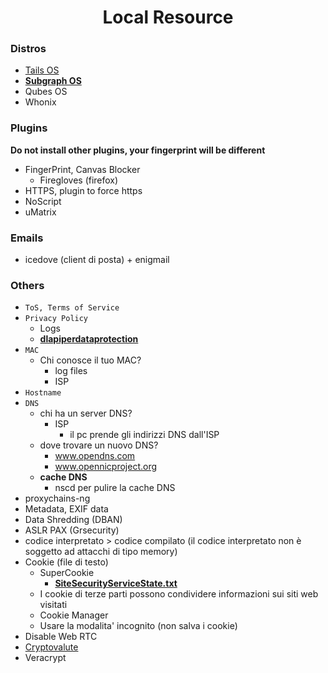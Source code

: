 <h1 align="center">Local Resource</h1>

### Distros
- [Tails OS](https://tails.boum.org/)
- [**Subgraph OS**](https://subgraph.com/)
- Qubes OS
- Whonix

### Plugins

**Do not install other plugins, your fingerprint will be different**

- FingerPrint, Canvas Blocker 
    - Firegloves (firefox)
- HTTPS, plugin to force https
- NoScript
- uMatrix

### Emails

- icedove (client di posta) + enigmail

### Others

- ```ToS, Terms of Service```
- ```Privacy Policy```
  - Logs
  - [**dlapiperdataprotection**](https://www.dlapiperdataprotection.com/)
- ```MAC```
  - Chi conosce il tuo MAC?
    - log files
    - ISP
- ```Hostname```
- ```DNS```
  - chi ha un server DNS?
    - ISP
      - il pc prende gli indirizzi DNS dall'ISP
  - dove trovare un nuovo DNS?
    - www.opendns.com
    - www.opennicproject.org
  - **cache DNS**
    - nscd per pulire la cache DNS
- proxychains-ng
- Metadata, EXIF data
- Data Shredding (DBAN)
- ASLR PAX (Grsecurity)
- codice interpretato > codice compilato (il codice interpretato non è soggetto ad attacchi di tipo memory)
- Cookie (file di testo)
    - SuperCookie
        - [**SiteSecurityServiceState.txt**](http://forums.mozillazine.org/viewtopic.php?f=23&t=2919581)
    - I cookie di terze parti possono condividere informazioni sui siti web visitati
    - Cookie Manager
    - Usare la modalita' incognito (non salva i cookie)
- Disable Web RTC
- [Cryptovalute](https://github.com/Jakkins/AnonProj/blob/master/Cryptovalute.md)
- Veracrypt
























